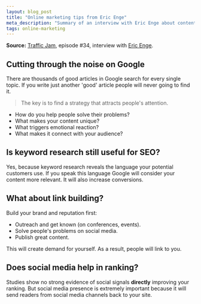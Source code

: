 ```yaml
---
layout: blog_post
title: "Online marketing tips from Eric Enge"
meta_description: "Summary of an interview with Eric Enge about content strategy, keyword research, link building and social media."
tags: online-marketing
---
```


**Source:** [Traffic Jam](http://www.veravo.com/trafficjam/tj34-inbound-marketing-eric-enge/), episode #34, interview with <a href='http://www.stonetemple.com/about-eric-enge/'>Eric Enge</a>.

## Cutting through the noise on Google

There are thousands of good articles in Google search for every single topic. If you write just another 'good' article people will never going to find it.

> The key is to find a strategy that attracts people's attention.

* How do you help people solve their problems?
* What makes your content unique?
* What triggers emotional reaction?
* What makes it connect with your audience?

## Is keyword research still useful for SEO?

Yes, because keyword research reveals the language your potential customers use. If you speak this language  Google will consider your content more relevant. It will also increase conversions.

## What about link building?

Build your brand and reputation first:

* Outreach and get known (on conferences, events).
* Solve people's problems on social media.
* Publish great content.

This will create demand for yourself. As a result, people will link to you.

## Does social media help in ranking?

Studies show no strong evidence of social signals **directly** improving your ranking. But social media presence is extremely important because it will send readers from social media channels back to your site.